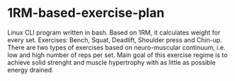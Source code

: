 # 1RM-based-exercise-plan
Linux CLI program written in bash.
Based on 1RM, it calculates weight for every set.
Exercises: Bench, Squat, Deadlift, Shoulder press and Chin-up.
There are two types of exercises based on neuro-muscular continuum, i.e. low and high number of reps per set. 
Main goal of this exercise regime is to achieve solid strenght and muscle hypertrophy with as little as possible energy drained.

